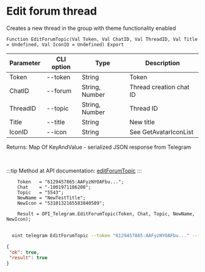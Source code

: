 ﻿---
sidebar_position: 3
---

# Edit forum thread
 Creates a new thread in the group with theme functionality enabled



`Function EditForumTopic(Val Token, Val ChatID, Val ThreadID, Val Title = Undefined, Val IconID = Undefined) Export`

  | Parameter | CLI option | Type | Description |
  |-|-|-|-|
  | Token | --token | String | Token |
  | ChatID | --forum | String, Number | Thread creation chat ID |
  | ThreadID | --topic | String, Number | Thread ID |
  | Title | --title | String | New title |
  | IconID | --icon | String | See GetAvatarIconList |

  
  Returns:  Map Of KeyAndValue - serialized JSON response from Telegram

<br/>

:::tip
Method at API documentation: [editForumTopic](https://core.telegram.org/bots/api#editforumtopic)
:::
<br/>


```bsl title="Code example"
    Token   = "6129457865:AAFyzNYOAFbu...";
    Chat    = "-1001971186208";
    Topic   = "5543";
    NewName = "NewTestTitle";
    NewIcon = "5310132165583840589";

    Result = OPI_Telegram.EditForumTopic(Token, Chat, Topic, NewName, NewIcon);
```



```sh title="CLI command example"
    
  oint telegram EditForumTopic --token "6129457865:AAFyzNYOAFbu..." --forum %forum% --topic %topic% --title %title% --icon %icon%

```

```json title="Result"
{
 "ok": true,
 "result": true
}
```
